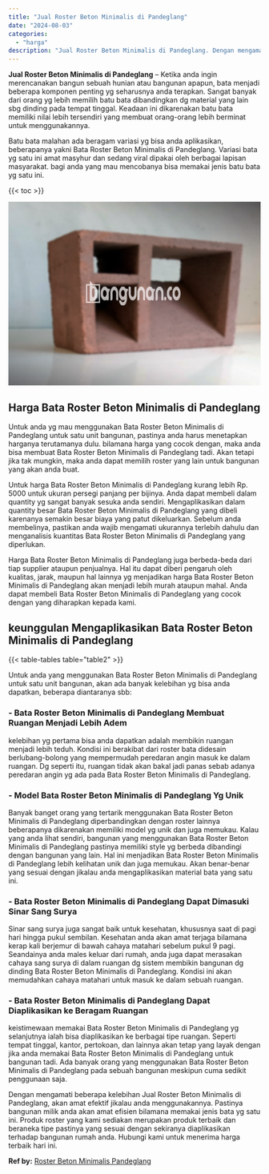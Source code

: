 ```yaml
---
title: "Jual Roster Beton Minimalis di Pandeglang"
date: "2024-08-03"
categories: 
  - "harga"
description: "Jual Roster Beton Minimalis di Pandeglang. Dengan mengamati beberapa kelebihan Jual Roster Beton Minimalis di Pandeglang, akan amat efektif jikalau anda meng..."
---
```


**Jual Roster Beton Minimalis di Pandeglang** – Ketika anda ingin merencanakan bangun sebuah hunian atau bangunan apapun, bata menjadi beberapa komponen penting yg seharusnya anda terapkan. Sangat banyak dari orang yg lebih memilih batu bata dibandingkan dg material yang lain sbg dinding pada tempat tinggal. Keadaan ini dikarenakan batu bata memiliki nilai lebih tersendiri yang membuat orang-orang lebih berminat untuk menggunakannya.

Batu bata malahan ada beragam variasi yg bisa anda aplikasikan, beberapanya yakni Bata Roster Beton Minimalis di Pandeglang. Variasi bata yg satu ini amat masyhur dan sedang viral dipakai oleh berbagai lapisan masyarakat. bagi anda yang mau mencobanya bisa memakai jenis batu bata yg satu ini.

{{< toc >}}

![Jual Roster Beton Minimalis di Pandeglang](/images/bata-roster-minimalis-35.png)

## Harga Bata Roster Beton Minimalis di Pandeglang

Untuk anda yg mau menggunakan Bata Roster Beton Minimalis di Pandeglang untuk satu unit bangunan, pastinya anda harus menetapkan harganya terutamanya dulu. bilamana harga yang cocok dengan, maka anda bisa membuat Bata Roster Beton Minimalis di Pandeglang tadi. Akan tetapi jika tak mungkin, maka anda dapat memilih roster yang lain untuk bangunan yang akan anda buat.

Untuk harga Bata Roster Beton Minimalis di Pandeglang kurang lebih Rp. 5000 untuk ukuran persegi panjang per bijinya. Anda dapat membeli dalam quantity yg sangat banyak sesuka anda sendiri. Mengaplikasikan dalam quantity besar Bata Roster Beton Minimalis di Pandeglang yang dibeli karenanya semakin besar biaya yang patut dikeluarkan. Sebelum anda membelinya, pastikan anda wajib mengamati ukurannya terlebih dahulu dan menganalisis kuantitas Bata Roster Beton Minimalis di Pandeglang yang diperlukan.

Harga Bata Roster Beton Minimalis di Pandeglang juga berbeda-beda dari tiap supplier ataupun penjualnya. Hal itu dapat diberi pengaruh oleh kualitas, jarak, maupun hal lainnya yg menjadikan harga Bata Roster Beton Minimalis di Pandeglang akan menjadi lebih murah ataupun mahal. Anda dapat membeli Bata Roster Beton Minimalis di Pandeglang yang cocok dengan yang diharapkan kepada kami.

## keunggulan Mengaplikasikan Bata Roster Beton Minimalis di Pandeglang

{{< table-tables table="table2" >}}

Untuk anda yang menggunakan Bata Roster Beton Minimalis di Pandeglang untuk satu unit bangunan, akan ada banyak kelebihan yg bisa anda dapatkan, beberapa diantaranya sbb:

### \- Bata Roster Beton Minimalis di Pandeglang Membuat Ruangan Menjadi Lebih Adem

kelebihan yg pertama bisa anda dapatkan adalah membikin ruangan menjadi lebih teduh. Kondisi ini berakibat dari roster bata didesain berlubang-bolong yang mempermudah peredaran angin masuk ke dalam ruangan. Dg seperti itu, ruangan tidak akan bakal jadi panas sebab adanya peredaran angin yg ada pada Bata Roster Beton Minimalis di Pandeglang.

### \- Model Bata Roster Beton Minimalis di Pandeglang Yg Unik

Banyak banget orang yang tertarik menggunakan Bata Roster Beton Minimalis di Pandeglang diperbandingkan dengan roster lainnya beberapanya dikarenakan memiliki model yg unik dan juga memukau. Kalau yang anda lihat sendiri, bangunan yang menggunakan Bata Roster Beton Minimalis di Pandeglang pastinya memiliki style yg berbeda dibandingi dengan bangunan yang lain. Hal ini menjadikan Bata Roster Beton Minimalis di Pandeglang lebih kelihatan unik dan juga memukau. Akan benar-benar yang sesuai dengan jikalau anda mengaplikasikan material bata yang satu ini.

### \- Bata Roster Beton Minimalis di Pandeglang Dapat Dimasuki Sinar Sang Surya

Sinar sang surya juga sangat baik untuk kesehatan, khususnya saat di pagi hari hingga pukul sembilan. Kesehatan anda akan amat terjaga bilamana kerap kali berjemur di bawah cahaya matahari sebelum pukul 9 pagi. Seandainya anda males keluar dari rumah, anda juga dapat merasakan cahaya sang surya di dalam ruangan dg sistem membikin bangunan dg dinding Bata Roster Beton Minimalis di Pandeglang. Kondisi ini akan memudahkan cahaya matahari untuk masuk ke dalam sebuah ruangan.

### \- Bata Roster Beton Minimalis di Pandeglang Dapat Diaplikasikan ke Beragam Ruangan

keistimewaan memakai Bata Roster Beton Minimalis di Pandeglang yg selanjutnya ialah bisa diaplikasikan ke berbagai tipe ruangan. Seperti tempat tinggal, kantor, pertokoan, dan lainnya akan tetap yang layak dengan jika anda memakai Bata Roster Beton Minimalis di Pandeglang untuk bangunan tadi. Ada banyak orang yang menggunakan Bata Roster Beton Minimalis di Pandeglang pada sebuah bangunan meskipun cuma sedikit penggunaan saja.

Dengan mengamati beberapa kelebihan Jual Roster Beton Minimalis di Pandeglang, akan amat efektif jikalau anda menggunakannya. Pastinya bangunan milik anda akan amat efisien bilamana memakai jenis bata yg satu ini. Produk roster yang kami sediakan merupakan produk terbaik dan beraneka tipe pastinya yang sesuai dengan sekiranya diaplikasikan terhadap bangunan rumah anda. Hubungi kami untuk menerima harga terbaik hari ini.

**Ref by:** [Roster Beton Minimalis Pandeglang](https://id.wikipedia.org/wiki/Roster)
